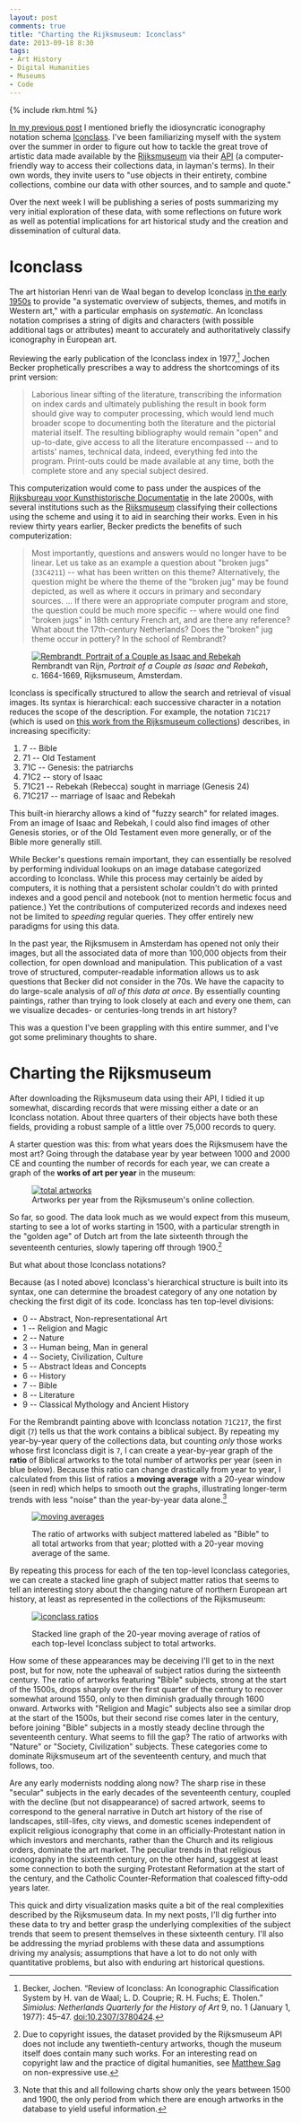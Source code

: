 ```yaml
---
layout: post
comments: true
title: "Charting the Rijksmuseum: Iconclass"
date: 2013-09-18 8:30
tags:
- Art History
- Digital Humanities
- Museums
- Code
---
```


{% include rkm.html %}

[In my previous post](/2013/08/26/image-search-for-ukiyo-e.html) I mentioned briefly the idiosyncratic iconography notation schema [Iconclass](http://iconclass.nl). I've been familiarizing myself with the system over the summer in order to figure out how to tackle the great trove of artistic data made available by the [Rijksmuseum](http://rijksmuseum.nl) via their [API](https://www.rijksmuseum.nl/en/api/instructions-for-use) (a computer-friendly way to access their collections data, in layman's terms). In their own words, they invite users to "use objects in their entirety, combine collections, combine our data with other sources, and to sample and quote."

Over the next week I will be publishing a series of posts summarizing my very initial exploration of these data, with some reflections on future work as well as potential implications for art historical study and the creation and dissemination of cultural data.

# Iconclass

The art historian Henri van de Waal began to develop Iconclass [in the early 1950s](http://iconclass.nl/about-iconclass/history-of-iconclass) to provide "a systematic overview of subjects, themes, and motifs in Western art," with a particular emphasis on *systematic*. An Iconclass notation comprises a string of digits and characters (with possible additional tags or attributes) meant to accurately and authoritatively classify iconography in European art.

Reviewing the early publication of the Iconclass index in 1977,[^becker] Jochen Becker prophetically prescribes a way to address the shortcomings of its print version:

> Laborious linear sifting of the literature, transcribing the information on index cards and ultimately publishing the result in book form should give way to computer processing, which would lend much broader scope to documenting both the literature and the pictorial material itself. The resulting bibliography would remain "open" and up-to-date, give access to all the literature encompassed -- and to artists' names, technical data, indeed, everything fed into the program. Print-outs could be made available at any time, both the complete store and any special subject desired.

[^becker]: Becker, Jochen. “Review of Iconclass: An Iconographic Classification System by H. van de Waal; L. D. Couprie; R. H. Fuchs; E. Tholen.” *Simiolus: Netherlands Quarterly for the History of Art* 9, no. 1 (January 1, 1977): 45–47. [doi:10.2307/3780424](http://dx.doi.org/10.2307/3780424).

This computerization would come to pass under the auspices of the [Rijksbureau voor Kunsthistorische Documentatie](http://www.rkd.nl) in the late 2000s, with several institutions such as the [Rijksmuseum](http://rijksmuseum.nl) classifying their collections using the scheme and using it to aid in searching their works. Even in his review thirty years earlier, Becker predicts the benefits of such computerization:
	
> Most importantly, questions and answers would no longer have to be linear. Let us take as an example a question about "broken jugs" (`33C4211`) -- what has been written on this theme? Alternatively, the question might be where the theme of the "broken jug" may be found depicted, as well as where it occurs in primary and secondary sources. ... If there were an appropriate computer program and store, the question could be much more specific -- where would one find "broken jugs" in 18th century French art, and are there any reference? What about the 17th-century Netherlands? Does the "broken" jug theme occur in pottery? In the school of Rembrandt?

<figure>
<a href="http://www.rijksmuseum.nl/media/assets/SK-C-216"><img src="/assets/images-display/rembrandt_isaac_rebekah.png" alt="Rembrandt, Portrait of a Couple as Isaac and Rebekah"/></a>
<figcaption>Rembrandt van Rijn, <i>Portrait of a Couple as Isaac and Rebekah</i>, c. 1664-1669, Rijksmuseum, Amsterdam.</figcaption>
</figure>

Iconclass is specifically structured to allow the search and retrieval of visual images. Its syntax is hierarchical: each successive character in a notation reduces the scope of the description. For example, the notation `71C217` (which is used on [this work from the Rijksmuseum collections](https://www.rijksmuseum.nl/nl/collectie/SK-C-216)) describes, in increasing specificity:

1. 7 -- Bible
2. 71 -- Old Testament
3. 71C -- Genesis: the patriarchs
4. 71C2 -- story of Isaac
5. 71C21 -- Rebekah (Rebecca) sought in marriage (Genesis 24)
6. 71C217 -- marriage of Isaac and Rebekah

This built-in hierarchy allows a kind of "fuzzy search" for related images. From an image of Isaac and Rebekah, I could also find images of other Genesis stories, or of the Old Testament even more generally, or of the Bible more generally still.

While Becker's questions remain important, they can essentially be resolved by performing individual lookups on an image database categorized according to Iconclass. While this process may certainly be aided by computers, it is nothing that a persistent scholar couldn't do with printed indexes and a good pencil and notebook (not to mention hermetic focus and patience.) Yet the contributions of computerized records and indexes need not be limited to *speeding* regular queries. They offer entirely new paradigms for using this data. 

In the past year, the Rijksmusem in Amsterdam has opened not only their images, but all the associated data of more than 100,000 objects from their collection, for open download and manipulation. This publication of a vast trove of structured, computer-readable information allows us to ask questions that Becker did not consider in the 70s. We have the capacity to do large-scale analysis of *all of this data at once*. By essentially counting paintings, rather than trying to look closely at each and every one them, can we visualize decades- or centuries-long trends in art history?

This was a question I've been grappling with this entire summer, and I've got some preliminary thoughts to share.

# Charting the Rijksmuseum

After downloading the Rijksmuseum data using their API, I tidied it up somewhat, discarding records that were missing either a date or an Iconclass notation. About three quarters of their objects have both these fields, providing a robust sample of a little over 75,000 records to query.

A starter question was this: from what years does the Rijksmusem have the most art? Going through the database year by year between 1000 and 2000 CE and counting the number of records for each year, we can create a graph of the **works of art per year** in the museum:

<figure>
<a href="/assets/images-display/rijksmuseum_totals_graph.svg"><img src="/assets/images-display/rijksmuseum_totals_graph.svg" alt="total artworks" /></a>
<figcaption>Artworks per year from the Rijksmuseum's online collection.</figcaption>
</figure>

So far, so good. The data look much as we would expect from this museum, starting to see a lot of works starting in 1500, with a particular strength in the "golden age" of Dutch art from the late sixteenth through the seventeenth centuries, slowly tapering off through 1900.[^20th]

But what about those Iconclass notations?

Because (as I noted above) Iconclass's hierarchical structure is built into its syntax, one can determine the broadest category of any one notation by checking the first digit of its code. Iconclass has ten top-level divisions:

- 0 -- Abstract, Non-representational Art
- 1 -- Religion and Magic
- 2 -- Nature
- 3 -- Human being, Man in general
- 4 -- Society, Civilization, Culture
- 5 -- Abstract Ideas and Concepts
- 6 -- History
- 7 -- Bible
- 8 -- Literature
- 9 -- Classical Mythology and Ancient History

For the Rembrandt painting above with Iconclass notation `71C217`, the first digit (`7`) tells us that the work contains a biblical subject. By repeating my year-by-year query of the collections data, but counting *only* those works whose first Iconclass digit is `7`, I can create a year-by-year graph of the **ratio** of Biblical artworks to the total number of artworks per year (seen in blue below). Because this ratio can change drastically from year to year, I calculated from this list of ratios a **moving average** with a 20-year window (seen in red) which helps to smooth out the graphs, illustrating longer-term trends with less "noise" than the year-by-year data alone.[^scope]

<figure>
<p><a href="/assets/images-display/moving_average_example.svg"><img src="/assets/images-display/moving_average_example.svg" alt="moving averages" /></a></p>
<figcaption>The ratio of artworks with subject mattered labeled as "Bible" to all total artworks from that year; plotted with a 20-year moving average of the same.</figcaption>
</figure>

By repeating this process for each of the ten top-level Iconclass categories, we can create a stacked line graph of subject matter ratios that seems to tell an interesting story about the changing nature of northern European art history, at least as represented in the collections of the Rijksmuseum:

<figure>
<p><a href="/assets/images/rijksmuseum_iconclass_graph.png"><img src="/assets/images-display/rijksmuseum_iconclass_graph.png" alt="iconclass ratios" /></a></p>
<figcaption>Stacked line graph of the 20-year moving average of ratios of each top-level Iconclass subject to total artworks.</figcaption>
</figure>

How some of these appearances may be deceiving I'll get to in the next post, but for now, note the upheaval of subject ratios during the sixteenth century. The ratio of artworks featuring "Bible" subjects, strong at the start of the 1500s, drops sharply over the first quarter of the century to recover somewhat around 1550, only to then diminish gradually through 1600 onward. Artworks with "Religion and Magic" subjects also see a similar drop at the start of the 1500s, but their second rise comes later in the century, before joining "Bible" subjects in a mostly steady decline through the seventeenth century. What seems to fill the gap? The ratio of artworks with "Nature" or "Society, Civilization" subjects. These categories come to dominate Rijksmuseum art of the seventeenth century, and much that follows, too.

Are any early modernists nodding along now? The sharp rise in these "secular" subjects in the early decades of the seventeenth century, coupled with the decline (but not disappearance) of sacred artwork, seems to correspond to the general narrative in Dutch art history of the rise of landscapes, still-lifes, city views, and domestic scenes independent of explicit religious iconography that come in an officially-Protestant nation in which investors and merchants, rather than the Church and its religious orders, dominate the art market. The peculiar trends in that religious iconography in the sixteenth century, on the other hand, suggest at least some connection to both the surging Protestant Reformation at the start of the century, and the Catholic Counter-Reformation that coalesced fifty-odd years later.

This quick and dirty visualization masks quite a bit of the real complexities described by the Rijksmuseum data. In my next posts, I'll dig further into these data to try and better grasp the underlying complexities of the subject trends that seem to present themselves in these sixteenth century. I'll also be addressing the myriad problems with these data and assumptions driving my analysis; assumptions that have a lot to do not only with quantitative problems, but also with enduring art historical questions.





<!-- Notes -->

[^scope]: Note that this and all following charts show only the years between 1500 and 1900, the only period from which there are enough artworks in the database to yield useful information.

[^20th]: Due to copyright issues, the dataset provided by the Rijksmuseum API does not include any twentieth-century artworks, though the museum itself does contain many such works. For an interesting read on copyright law and the practice of digital humanities, see [Matthew Sag](http://matthewsag.com/projects/google-book-copyright-the-digital-humanities/) on non-expressive use.